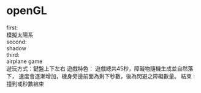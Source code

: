 # openGL  
first:  
模擬太陽系  
second:  
shadow  
third:  
airplane game  
遊玩方式：鍵盤上下左右
遊戲特色：
	遊戲總共45秒，障礙物隨機生成並自然落下，
	速度會逐漸增加，機身旁邊前面為剩下秒數，後為閃避之障礙數量。
結束 : 撞到或秒數結束
